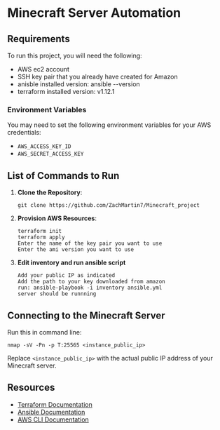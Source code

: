 # Minecraft Server Automation

## Requirements
To run this project, you will need the following:
 - AWS ec2 account
 - SSH key pair that you already have created for Amazon
 - anisble installed version: ansible --version
 - terraform installed version: v1.12.1

### Environment Variables
You may need to set the following environment variables for your AWS credentials:
- `AWS_ACCESS_KEY_ID`
- `AWS_SECRET_ACCESS_KEY`

## List of Commands to Run
1. **Clone the Repository**:
   ```
   git clone https://github.com/ZachMartin7/Minecraft_project
   ```

2. **Provision AWS Resources**:
   ```
   terraform init
   terraform apply
   Enter the name of the key pair you want to use
   Enter the ami version you want to use
   ```
3. **Edit inventory and run ansible script** 
   ```
   Add your public IP as indicated 
   Add the path to your key downloaded from amazon
   run: ansible-playbook -i inventory ansible.yml
   server should be runnning
   ```

## Connecting to the Minecraft Server
Run this in command line: 
```
nmap -sV -Pn -p T:25565 <instance_public_ip>
```
Replace `<instance_public_ip>` with the actual public IP address of your Minecraft server.

## Resources
- [Terraform Documentation](https://www.terraform.io/docs/index.html)
- [Ansible Documentation](https://docs.ansible.com/ansible/latest/index.html)
- [AWS CLI Documentation](https://docs.aws.amazon.com/cli/latest/userguide/cli-configure-quickstart.html)

